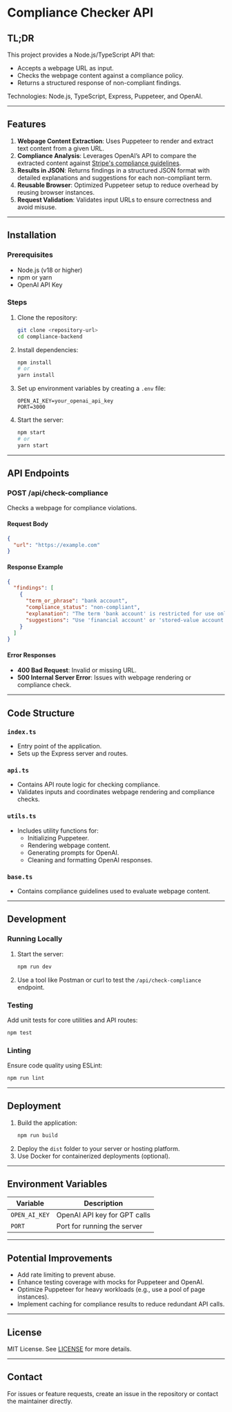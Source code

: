 # Compliance Checker API

## TL;DR
This project provides a Node.js/TypeScript API that:
- Accepts a webpage URL as input.
- Checks the webpage content against a compliance policy.
- Returns a structured response of non-compliant findings.

Technologies: Node.js, TypeScript, Express, Puppeteer, and OpenAI.

---

## Features
1. **Webpage Content Extraction**: Uses Puppeteer to render and extract text content from a given URL.
2. **Compliance Analysis**: Leverages OpenAI’s API to compare the extracted content against [Stripe's compliance guidelines](https://docs.stripe.com/treasury/marketing-treasury).
3. **Results in JSON**: Returns findings in a structured JSON format with detailed explanations and suggestions for each non-compliant term.
4. **Reusable Browser**: Optimized Puppeteer setup to reduce overhead by reusing browser instances.
5. **Request Validation**: Validates input URLs to ensure correctness and avoid misuse.

---

## Installation

### Prerequisites
- Node.js (v18 or higher)
- npm or yarn
- OpenAI API Key

### Steps
1. Clone the repository:
   ```bash
   git clone <repository-url>
   cd compliance-backend
   ```
2. Install dependencies:
   ```bash
   npm install
   # or
   yarn install
   ```
3. Set up environment variables by creating a `.env` file:
   ```env
   OPEN_AI_KEY=your_openai_api_key
   PORT=3000
   ```
4. Start the server:
   ```bash
   npm start
   # or
   yarn start
   ```

---

## API Endpoints

### **POST /api/check-compliance**
Checks a webpage for compliance violations.

#### Request Body
```json
{
  "url": "https://example.com"
}
```

#### Response Example
```json
{
  "findings": [
    {
      "term_or_phrase": "bank account",
      "compliance_status": "non-compliant",
      "explanation": "The term 'bank account' is restricted for use only by licensed banks.",
      "suggestions": "Use 'financial account' or 'stored-value account' instead."
    }
  ]
}
```

#### Error Responses
- **400 Bad Request**: Invalid or missing URL.
- **500 Internal Server Error**: Issues with webpage rendering or compliance check.

---

## Code Structure

### **`index.ts`**
- Entry point of the application.
- Sets up the Express server and routes.

### **`api.ts`**
- Contains API route logic for checking compliance.
- Validates inputs and coordinates webpage rendering and compliance checks.

### **`utils.ts`**
- Includes utility functions for:
  - Initializing Puppeteer.
  - Rendering webpage content.
  - Generating prompts for OpenAI.
  - Cleaning and formatting OpenAI responses.

### **`base.ts`**
- Contains compliance guidelines used to evaluate webpage content.

---

## Development

### Running Locally
1. Start the server:
   ```bash
   npm run dev
   ```
2. Use a tool like Postman or curl to test the `/api/check-compliance` endpoint.

### Testing
Add unit tests for core utilities and API routes:
```bash
npm test
```

### Linting
Ensure code quality using ESLint:
```bash
npm run lint
```

---

## Deployment

1. Build the application:
   ```bash
   npm run build
   ```
2. Deploy the `dist` folder to your server or hosting platform.
3. Use Docker for containerized deployments (optional).

---

## Environment Variables
| Variable       | Description                  |
|----------------|------------------------------|
| `OPEN_AI_KEY`  | OpenAI API key for GPT calls |
| `PORT`         | Port for running the server  |

---

## Potential Improvements
- Add rate limiting to prevent abuse.
- Enhance testing coverage with mocks for Puppeteer and OpenAI.
- Optimize Puppeteer for heavy workloads (e.g., use a pool of page instances).
- Implement caching for compliance results to reduce redundant API calls.

---

## License
MIT License. See [LICENSE](./LICENSE) for more details.

---

## Contact
For issues or feature requests, create an issue in the repository or contact the maintainer directly.
